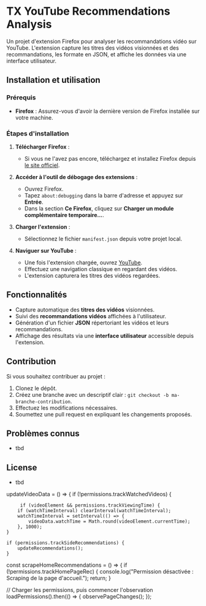 # TX YouTube Recommendations Analysis

Un projet d'extension Firefox pour analyser les recommandations vidéo sur YouTube. L'extension capture les titres des vidéos visionnées et des recommandations, les formate en JSON, et affiche les données via une interface utilisateur.

## Installation et utilisation

### Prérequis
- **Firefox** : Assurez-vous d'avoir la dernière version de Firefox installée sur votre machine.

### Étapes d'installation

1. **Télécharger Firefox** :
   - Si vous ne l'avez pas encore, téléchargez et installez Firefox depuis [le site officiel](https://www.mozilla.org/fr/firefox/new/).

2. **Accéder à l'outil de débogage des extensions** :
   - Ouvrez Firefox.
   - Tapez `about:debugging` dans la barre d'adresse et appuyez sur **Entrée**.
   - Dans la section **Ce Firefox**, cliquez sur **Charger un module complémentaire temporaire...**.

3. **Charger l'extension** :
   - Sélectionnez le fichier `manifest.json` depuis votre projet local.

4. **Naviguer sur YouTube** :
   - Une fois l'extension chargée, ouvrez [YouTube](https://www.youtube.com).
   - Effectuez une navigation classique en regardant des vidéos.
   - L'extension capturera les titres des vidéos regardées.

## Fonctionnalités

- Capture automatique des **titres des vidéos** visionnées.
- Suivi des **recommandations vidéos** affichées à l'utilisateur.
- Génération d'un fichier **JSON** répertoriant les vidéos et leurs recommandations.
- Affichage des résultats via une **interface utilisateur** accessible depuis l'extension.

## Contribution

Si vous souhaitez contribuer au projet :

1. Clonez le dépôt.
2. Créez une branche avec un descriptif clair : `git checkout -b ma-branche-contribution`.
3. Effectuez les modifications nécessaires.
4. Soumettez une pull request en expliquant les changements proposés.

## Problèmes connus

- tbd

## License

- tbd



updateVideoData = () => {
    if (!permissions.trackWatchedVideos) {

         if (videoElement && permissions.trackViewingTime) {
        if (watchTimeInterval) clearInterval(watchTimeInterval);
        watchTimeInterval = setInterval(() => {
            videoData.watchTime = Math.round(videoElement.currentTime);
        }, 1000);
    }
    
    if (permissions.trackSideRecommendations) {
        updateRecommendations();
    }


const scrapeHomeRecommendations = () => {
    if (!permissions.trackHomePageRec) {
        console.log("Permission désactivée : Scraping de la page d'accueil.");
        return;
    }


// Charger les permissions, puis commencer l'observation
loadPermissions().then(() => {
    observePageChanges();
});